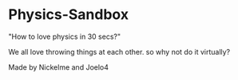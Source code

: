 Physics-Sandbox
===============

"How to love physics in 30 secs?"

We all love throwing things at each other. so why not do it virtually?

Made by Nickelme and Joelo4
